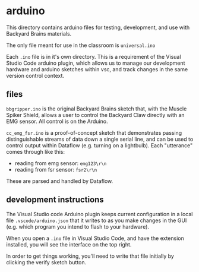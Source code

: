 # arduino

This directory contains arduino files for testing, development, and use with Backyard Brains materials.

The only file meant for use in the classroom is `universal.ino`

Each `.ino` file is in it's own directory.  This is a requirement of the Visual Studio Code arduino plugin, which allows us to manage our development hardware and arduino sketches within vsc, and track changes in the same version control context.

## files

`bbgripper.ino` is the original Backyard Brains sketch that, with the Muscle Spiker Shield, allows a user to control the Backyard Claw directly with an EMG sensor.  All control is on the Arduino.

`cc_emg_fsr.ino` is a proof-of-concept sketch that demonstrates passing distinguishable streams of data down a single serial line, and can be used to control output within Dataflow (e.g. turning on a lightbulb).  Each "utterance" comes through like this:
- reading from emg sensor: `emg123\r\n`
- reading from fsr sensor: `fsr2\r\n`

These are parsed and handled by Dataflow.



## development instructions

The Visual Studio code Arduino plugin keeps current configuration in a local file `.vscode/arduino.json` that it writes to as you make changes in the GUI (e.g. which program you intend to flash to your hardware).

When you open a `.ino` file in Visual Studio Code, and have the extension installed, you will see the interface on the top right.

In order to get things working, you'll need to write that file initially by clicking the verify sketch button.
